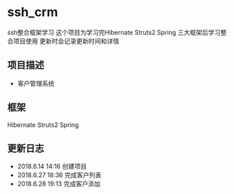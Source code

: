 # ssh_crm
ssh整合框架学习
这个项目为学习完Hibernate Struts2 Spring 三大框架后学习整合项目使用
更新时会记录更新时间和详情
## 项目描述
* 客户管理系统
## 框架
Hibernate 
Struts2
Spring

## 更新日志
* 2018.6.14 14:16 创建项目
* 2018.6.27 18:36 完成客户列表
* 2018.6.28 19:13 完成客户添加